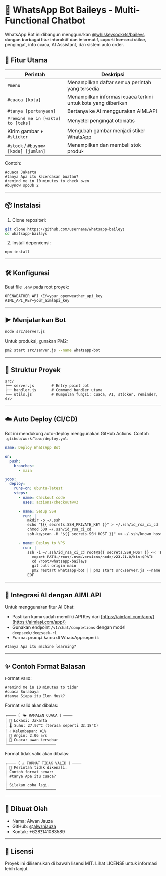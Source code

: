 # 🤖 WhatsApp Bot Baileys - Multi-Functional Chatbot

WhatsApp Bot ini dibangun menggunakan [@whiskeysockets/baileys](https://github.com/WhiskeySockets/Baileys) dengan berbagai fitur interaktif dan informatif, seperti konversi stiker, pengingat, info cuaca, AI Assistant, dan sistem auto order.

## 🔧 Fitur Utama

| Perintah                             | Deskripsi                                                     |
| ------------------------------------ | ------------------------------------------------------------- |
| `#menu`                              | Menampilkan daftar semua perintah yang tersedia               |
| `#cuaca [kota]`                      | Menampilkan informasi cuaca terkini untuk kota yang diberikan |
| `#tanya [pertanyaan]`                | Bertanya ke AI menggunakan AIMLAPI                            |
| `#remind me in [waktu] to [teks]`    | Menyetel pengingat otomatis                                   |
| Kirim gambar + `#sticker`            | Mengubah gambar menjadi stiker WhatsApp                       |
| `#stock` / `#buynow [kode] [jumlah]` | Menampilkan dan membeli stok produk                           |

Contoh:

```
#cuaca Jakarta
#tanya Apa itu kecerdasan buatan?
#remind me in 10 minutes to check oven
#buynow spo3b 2
```

---

## 📦 Instalasi

1. Clone repositori:

```bash
git clone https://github.com/username/whatsapp-baileys
cd whatsapp-baileys
```

2. Install dependensi:

```bash
npm install
```

---

## 🛠 Konfigurasi

Buat file `.env` pada root proyek:

```env
OPENWEATHER_API_KEY=your_openweather_api_key
AIML_API_KEY=your_aimlapi_key
```

---

## ▶️ Menjalankan Bot

```bash
node src/server.js
```

Untuk produksi, gunakan PM2:

```bash
pm2 start src/server.js --name whatsapp-bot
```

---

## 🧠 Struktur Proyek

```
src/
├── server.js        # Entry point bot
├── handler.js       # Command handler utama
└── utils.js         # Kumpulan fungsi: cuaca, AI, sticker, reminder, dsb
```

---

## ☁️ Auto Deploy (CI/CD)

Bot ini mendukung auto-deploy menggunakan GitHub Actions. Contoh `.github/workflows/deploy.yml`:

```yaml
name: Deploy WhatsApp Bot

on:
  push:
    branches:
      - main

jobs:
  deploy:
    runs-on: ubuntu-latest
    steps:
      - name: Checkout code
        uses: actions/checkout@v3

      - name: Setup SSH
        run: |
          mkdir -p ~/.ssh
          echo "${{ secrets.SSH_PRIVATE_KEY }}" > ~/.ssh/id_rsa_ci_cd
          chmod 600 ~/.ssh/id_rsa_ci_cd
          ssh-keyscan -H "${{ secrets.SSH_HOST }}" >> ~/.ssh/known_hosts

      - name: Deploy to VPS
        run: |
          ssh -i ~/.ssh/id_rsa_ci_cd root@${{ secrets.SSH_HOST }} << 'EOF'
            export PATH=/root/.nvm/versions/node/v23.11.0/bin:$PATH
            cd /root/whatsapp-baileys
            git pull origin main
            pm2 restart whatsapp-bot || pm2 start src/server.js --name whatsapp-bot
          EOF
```

---

## 🧠 Integrasi AI dengan AIMLAPI

Untuk menggunakan fitur AI Chat:

- Pastikan kamu sudah memiliki API Key dari [https://aimlapi.com/app/](https://aimlapi.com/app/)
- Gunakan endpoint `/v1/chat/completions` dengan model `deepseek/deepseek-r1`
- Format prompt kamu di WhatsApp seperti:

```
#tanya Apa itu machine learning?
```

---

## ✨ Contoh Format Balasan

Format valid:

```
#remind me in 10 minutes to tidur
#cuaca Surabaya
#tanya Siapa itu Elon Musk?
```

Format valid akan dibalas:

```
╭────〔 🌤️ RAMALAN CUACA 〕────
┊ 📍 Lokasi: Jakarta
┊ 🌡️ Suhu: 27.97°C (terasa seperti 32.18°C)
┊ 💧 Kelembapan: 81%
┊ 💨 Angin: 2.06 m/s
┊ 📖 Cuaca: awan tersebar
╰──────────────────────
```

Format tidak valid akan dibalas:
```
╭────〔 ⚠️ FORMAT TIDAK VALID 〕────
┊ 💬 Perintah tidak dikenali.
┊ Contoh format benar:
┊ #tanya Apa itu cuaca?
┊
┊ Silakan coba lagi.
╰──────────────────────
```

---
## 👤 Dibuat Oleh

- Nama: Alwan Jauza
- GitHub: [@alwanjauza](https://github.com/alwanjauza)
- Kontak: +6282141083589
---

## 📄 Lisensi

Proyek ini dilisensikan di bawah lisensi MIT. Lihat LICENSE untuk informasi lebih lanjut.
```
